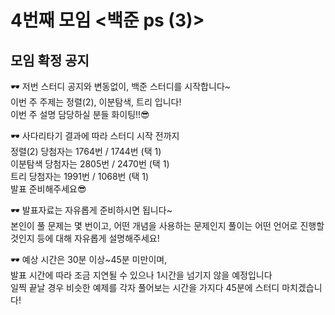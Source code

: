 # 4번째 모임 <백준 ps (3)>
## 모임 확정 공지

🕶 저번 스터디 공지와 변동없이, 백준 스터디를 시작합니다~  
이번 주 주제는 정렬(2), 이분탐색, 트리 입니다!  
이번 주 설명 담당하실 분들 화이팅!!😎

🕶 사다리타기 결과에 따라 스터디 시작 전까지  
정렬(2) 당첨자는 1764번 / 1744번 (택 1)  
이분탐색 당첨자는 2805번 / 2470번 (택 1)  
트리 당첨자는 1991번 / 1068번 (택 1)  
발표 준비해주세요😎


🕶 발표자료는 자유롭게 준비하시면 됩니다~  
본인이 풀 문제는 몇 번이고, 어떤 개념을 사용하는 문제인지
풀이는 어떤 언어로 진행할 것인지 등에 대해 자유롭게 설명해주세요!

🕶 예상 시간은 30분 이상~45분 미만이며,  
발표 시간에 따라 조금 지연될 수 있으나 1시간을 넘기지 않을 예정입니다  
일찍 끝날 경우 비슷한 예제를 각자 풀어보는 시간을 가지다 45분에 스터디 마치겠습니다!
